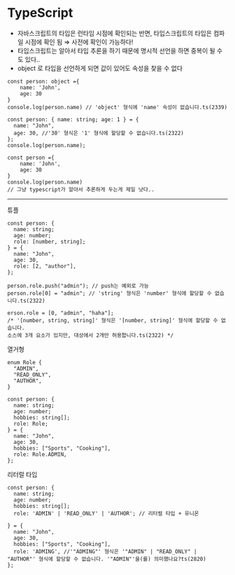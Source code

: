 # TypeScript
- 자바스크립트의 타입은 런타임 시점에 확인되는 반면, 타입스크립트의 타입은 컴파일 시점에 확인 됨
⇒ 사전에 확인이 가능하다!
- 타입스크립트는 알아서 타입 추론을 하기 때문에 명시적 선언을 하면 중복이 될 수도 있다..
- object 로 타입을 선언하게 되면 값이 있어도 속성을 찾을 수 없다

```tsx
const person: object ={
    name: 'John',
    age: 30
}
console.log(person.name) // 'object' 형식에 'name' 속성이 없습니다.ts(2339)
```

```tsx
const person: { name: string; age: 1 } = {
  name: "John",
  age: 30, //'30' 형식은 '1' 형식에 할당할 수 없습니다.ts(2322)
};
console.log(person.name);

```

```tsx
const person ={
    name: 'John',
    age: 30
}
console.log(person.name) 
// 그냥 typescript가 알아서 추론하게 두는게 제일 낫다..
```

---

튜플

```tsx
const person: {
  name: string;
  age: number;
  role: [number, string];
} = {
  name: "John",
  age: 30,
  role: [2, "author"],
};

person.role.push("admin"); // push는 예외로 가능
person.role[0] = "admin"; // 'string' 형식은 'number' 형식에 할당할 수 없습니다.ts(2322)

erson.role = [0, "admin", "haha"];
/* '[number, string, string]' 형식은 '[number, string]' 형식에 할당할 수 없습니다.
소스에 3개 요소가 있지만, 대상에서 2개만 허용합니다.ts(2322) */
```

열거형

```tsx
enum Role {
  "ADMIN",
  "READ_ONLY",
  "AUTHOR",
}

const person: {
  name: string;
  age: number;
  hobbies: string[];
  role: Role;
} = {
  name: "John",
  age: 30,
  hobbies: ["Sports", "Cooking"],
  role: Role.ADMIN,
};
```

리터럴 타입

```tsx
const person: {
  name: string;
  age: number;
  hobbies: string[];
  role: 'ADMIN' | 'READ_ONLY' | 'AUTHOR'; // 리터럴 타입 + 유니온

} = {
  name: "John",
  age: 30,
  hobbies: ["Sports", "Cooking"],
  role: 'ADMING', //'"ADMING"' 형식은 '"ADMIN" | "READ_ONLY" | "AUTHOR"' 형식에 할당할 수 없습니다. '"ADMIN"'을(를) 의미했나요?ts(2820)
};

```